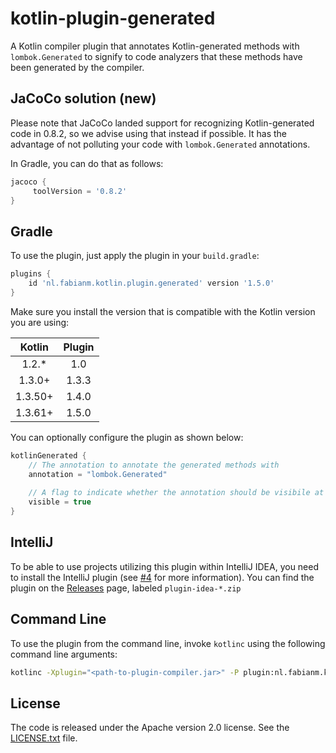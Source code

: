 # kotlin-plugin-generated
A Kotlin compiler plugin that annotates Kotlin-generated methods with
`lombok.Generated` to signify to code analyzers that these methods have been
generated by the compiler.

## JaCoCo solution (new)
Please note that JaCoCo landed support for recognizing Kotlin-generated
code in 0.8.2, so we advise using that instead if possible.
It has the advantage of not polluting your code with `lombok.Generated` 
annotations.

In Gradle, you can do that as follows:

```groovy
jacoco {
     toolVersion = '0.8.2'
}
```

## Gradle
To use the plugin, just apply the plugin in your `build.gradle`:

```groovy
plugins {
    id 'nl.fabianm.kotlin.plugin.generated' version '1.5.0'
}
```

Make sure you install the version that is compatible with the Kotlin
version you are using:

| **Kotlin** | **Plugin** |
|:----------:|:----------:|
|    1.2.*  |     1.0    |
|    1.3.0+ |    1.3.3   |
|    1.3.50+|    1.4.0   |
|    1.3.61+|    1.5.0   |

You can optionally configure the plugin as shown below:

```groovy
kotlinGenerated {
    // The annotation to annotate the generated methods with
    annotation = "lombok.Generated"
    
    // A flag to indicate whether the annotation should be visibile at runtime
    visible = true
}
```

## IntelliJ
To be able to use projects utilizing this plugin within IntelliJ IDEA, 
you need to install the IntelliJ plugin (see [#4](https://github.com/fabianishere/kotlin-plugin-generated/issues/4) for more information). You can find the plugin on the
[Releases](https://github.com/fabianishere/kotlin-plugin-generated/releases) page, labeled `plugin-idea-*.zip`

## Command Line
To use the plugin from the command line, invoke `kotlinc` using the
following command line arguments:

```bash
kotlinc -Xplugin="<path-to-plugin-compiler.jar>" -P plugin:nl.fabianm.kotlin.plugin.generated:annotation="lombok.Generated" -P plugin:nl.fabianm.kotlin.plugin.generated:visible=true ...
```

## License
The code is released under the Apache version 2.0 license. See the
[LICENSE.txt](/LICENSE.txt) file.
